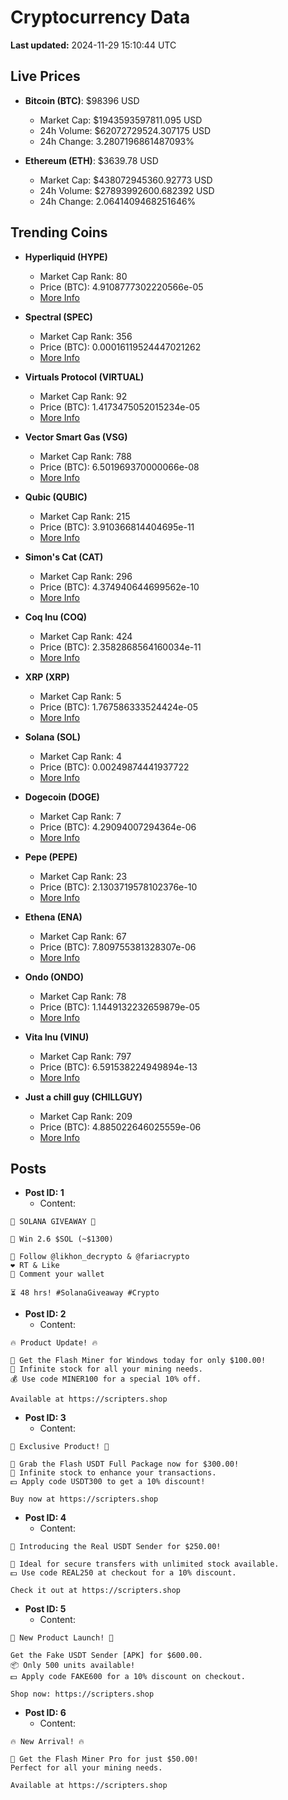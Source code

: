 # Cryptocurrency Data

**Last updated:** 2024-11-29 15:10:44 UTC

## Live Prices
- **Bitcoin (BTC)**: $98396 USD
  - Market Cap: $1943593597811.095 USD
  - 24h Volume: $62072729524.307175 USD
  - 24h Change: 3.2807196861487093%

- **Ethereum (ETH)**: $3639.78 USD
  - Market Cap: $438072945360.92773 USD
  - 24h Volume: $27893992600.682392 USD
  - 24h Change: 2.0641409468251646%

## Trending Coins
- **Hyperliquid (HYPE)**
  - Market Cap Rank: 80
  - Price (BTC): 4.9108777302220566e-05
  - [More Info](https://www.coingecko.com/en/coins/hyperliquid)

- **Spectral (SPEC)**
  - Market Cap Rank: 356
  - Price (BTC): 0.00016119524447021262
  - [More Info](https://www.coingecko.com/en/coins/spectral)

- **Virtuals Protocol (VIRTUAL)**
  - Market Cap Rank: 92
  - Price (BTC): 1.4173475052015234e-05
  - [More Info](https://www.coingecko.com/en/coins/virtual-protocol)

- **Vector Smart Gas (VSG)**
  - Market Cap Rank: 788
  - Price (BTC): 6.501969370000066e-08
  - [More Info](https://www.coingecko.com/en/coins/vector-smart-gas)

- **Qubic (QUBIC)**
  - Market Cap Rank: 215
  - Price (BTC): 3.910366814404695e-11
  - [More Info](https://www.coingecko.com/en/coins/qubic)

- **Simon's Cat (CAT)**
  - Market Cap Rank: 296
  - Price (BTC): 4.374940644699562e-10
  - [More Info](https://www.coingecko.com/en/coins/simons-cat)

- **Coq Inu (COQ)**
  - Market Cap Rank: 424
  - Price (BTC): 2.3582868564160034e-11
  - [More Info](https://www.coingecko.com/en/coins/coq-inu)

- **XRP (XRP)**
  - Market Cap Rank: 5
  - Price (BTC): 1.767586333524424e-05
  - [More Info](https://www.coingecko.com/en/coins/xrp)

- **Solana (SOL)**
  - Market Cap Rank: 4
  - Price (BTC): 0.00249874441937722
  - [More Info](https://www.coingecko.com/en/coins/solana)

- **Dogecoin (DOGE)**
  - Market Cap Rank: 7
  - Price (BTC): 4.29094007294364e-06
  - [More Info](https://www.coingecko.com/en/coins/dogecoin)

- **Pepe (PEPE)**
  - Market Cap Rank: 23
  - Price (BTC): 2.1303719578102376e-10
  - [More Info](https://www.coingecko.com/en/coins/pepe)

- **Ethena (ENA)**
  - Market Cap Rank: 67
  - Price (BTC): 7.809755381328307e-06
  - [More Info](https://www.coingecko.com/en/coins/ethena)

- **Ondo (ONDO)**
  - Market Cap Rank: 78
  - Price (BTC): 1.1449132232659879e-05
  - [More Info](https://www.coingecko.com/en/coins/ondo)

- **Vita Inu (VINU)**
  - Market Cap Rank: 797
  - Price (BTC): 6.591538224949894e-13
  - [More Info](https://www.coingecko.com/en/coins/vita-inu)

- **Just a chill guy (CHILLGUY)**
  - Market Cap Rank: 209
  - Price (BTC): 4.885022646025559e-06
  - [More Info](https://www.coingecko.com/en/coins/just-a-chill-guy)

## Posts
- **Post ID: 1**
  - Content:
```
🚀 SOLANA GIVEAWAY 🚀

🎁 Win 2.6 $SOL (~$1300)

🤝 Follow @likhon_decrypto & @fariacrypto
❤️ RT & Like
💬 Comment your wallet

⏳ 48 hrs! #SolanaGiveaway #Crypto
```

- **Post ID: 2**
  - Content:
```
🔥 Product Update! 🔥

🚀 Get the Flash Miner for Windows today for only $100.00!
🔋 Infinite stock for all your mining needs.
💰 Use code MINER100 for a special 10% off.

Available at https://scripters.shop
```

- **Post ID: 3**
  - Content:
```
🎁 Exclusive Product! 🎁

💸 Grab the Flash USDT Full Package now for $300.00!
🎉 Infinite stock to enhance your transactions.
💵 Apply code USDT300 to get a 10% discount!

Buy now at https://scripters.shop
```

- **Post ID: 4**
  - Content:
```
💎 Introducing the Real USDT Sender for $250.00!

💼 Ideal for secure transfers with unlimited stock available.
💵 Use code REAL250 at checkout for a 10% discount.

Check it out at https://scripters.shop
```

- **Post ID: 5**
  - Content:
```
🚀 New Product Launch! 🚀

Get the Fake USDT Sender [APK] for $600.00.
📦 Only 500 units available!
💵 Apply code FAKE600 for a 10% discount on checkout.

Shop now: https://scripters.shop
```

- **Post ID: 6**
  - Content:
```
🔥 New Arrival! 🔥

💸 Get the Flash Miner Pro for just $50.00!
Perfect for all your mining needs.

Available at https://scripters.shop
```

